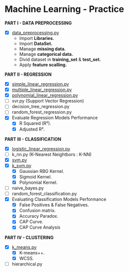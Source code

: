 # Machine Learning - Practice

**PART I - DATA PREPROCESSING**
* [X] [data_preprocessing.py](https://github.com/FlorianBergeron/machine_learning_practice/blob/master/Part_1_DataPreprocessing/data_preprocessing.py)
  * Import **Libraries.**
  * Import **DataSet.**
  * Manage **missing data.**
  * Manage **categorical data.**
  * Divid dataset in **training_set** & **test_set.**
  * Apply **feature scalling.**
  
**PART II - REGRESSION**
* [X] [simple_linear_regression.py](https://github.com/FlorianBergeron/machine_learning_practice/blob/master/Part_2_Regression/1_Simple_Linear_Regression/simple_linear_regression.py)
* [X] [multiple_linear_regression.py](https://github.com/FlorianBergeron/machine_learning_practice/blob/master/Part_2_Regression/2_Multile_Linear_Regression/multiple_linear_regression.py)
* [X] [polynomial_linear_regression.py](https://github.com/FlorianBergeron/machine_learning_practice/blob/master/Part_2_Regression/3_Polynomial_Linear_Regression/polynomial_linear_regression.py)
* [ ] svr.py (Support Vector Regression)
* [ ] decision_tree_regression.py
* [ ] random_forest_regression.py
* [X] Evaluate Regression Models Performance
  * [X] R Squared (R²).
  * [X] Adjusted R².

**PART III - CLASSIFICATION**
* [X] [logistic_linear_regression.py](https://github.com/FlorianBergeron/machine_learning_practice/blob/master/Part_3_Classification/1_Logistic_Linear_Regression/regression_logistique.py)
* [ ] k_nn.py (K-Nearest Neightbors : K-NN)
* [X] [svm.py](https://github.com/FlorianBergeron/machine_learning_practice/blob/master/Part_3_Classification/2_SVM/svm.py)
* [X] [k_svm.py](https://github.com/FlorianBergeron/machine_learning_practice/blob/master/Part_3_Classification/3_Kernal_SVM/kernel_svm.py)
  * [X] Gaussian RBG Kernel.
  * [X] Sigmoid Kernel.
  * [X] Polynomial Kernel.
* [ ] naive_bayes.py
* [ ] random_forest_classification.py
* [X] Evaluating Classification Models Performance
  * [X] False Positives & False Negatives.
  * [X] Confusion matrix.
  * [X] Accuracy Paradox.
  * [X] CAP Curve.
  * [X] CAP Curve Analysis

**PART IV - CLUSTERING**
* [X] [k_means.py](https://github.com/FlorianBergeron/machine_learning_practice/blob/master/Part_4_Clustering/1_K-Means/k_means.py)
  * [X] K-means++.
  * [X] WCSS.
* [ ] hierarchical.py
